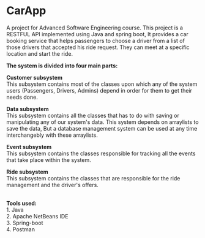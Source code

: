 # CarApp

A project for Advanced Software Engineering course. This project is a RESTFUL API implemented using Java and spring boot, It provides a car booking service that helps passengers to choose a driver from a list of those drivers that accepted his ride request. They can meet at a specific location and start the ride. 

**The system is divided into four main parts:**

**Customer subsystem** 
<br>This subsystem contains most of the classes upon which any of the system users (Passengers, Drivers, Admins) depend in order for them to get their needs done.

**Data subsystem**
<br>This subsystem contains all the classes that has to do with saving or manipulating any of our system's data. This system depends on arraylists to save the data, But a database management system can be used at any time interchangebly with these arraylists.

**Event subsystem**
<br>This subsystem contains the classes responsible for tracking all the events that take place within the system.

**Ride subsystem**
<br>This subsystem contains the classes that are responsible for the ride management and the driver's offers.


<br>**Tools used:**
<br>  1. Java
<br>  2. Apache NetBeans IDE
<br>  3. Spring-boot
<br>  4. Postman
